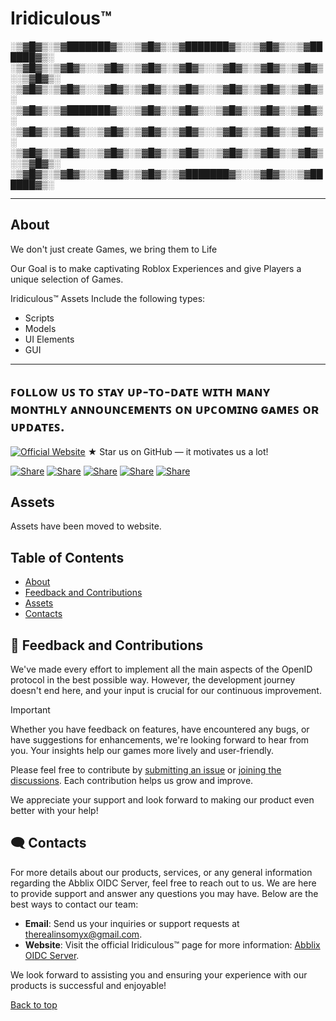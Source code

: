 # Iridiculous™

░▒▓█▓▒░▒▓███████▓▒░░▒▓█▓▒░▒▓███████▓▒░░▒▓█▓▒░░▒▓██████▓▒░  
░▒▓█▓▒░▒▓█▓▒░░▒▓█▓▒░▒▓█▓▒░▒▓█▓▒░░▒▓█▓▒░▒▓█▓▒░▒▓█▓▒░░▒▓█▓▒░ 
░▒▓█▓▒░▒▓█▓▒░░▒▓█▓▒░▒▓█▓▒░▒▓█▓▒░░▒▓█▓▒░▒▓█▓▒░▒▓█▓▒░        
░▒▓█▓▒░▒▓███████▓▒░░▒▓█▓▒░▒▓█▓▒░░▒▓█▓▒░▒▓█▓▒░▒▓█▓▒░        
░▒▓█▓▒░▒▓█▓▒░░▒▓█▓▒░▒▓█▓▒░▒▓█▓▒░░▒▓█▓▒░▒▓█▓▒░▒▓█▓▒░        
░▒▓█▓▒░▒▓█▓▒░░▒▓█▓▒░▒▓█▓▒░▒▓█▓▒░░▒▓█▓▒░▒▓█▓▒░▒▓█▓▒░░▒▓█▓▒░ 
░▒▓█▓▒░▒▓█▓▒░░▒▓█▓▒░▒▓█▓▒░▒▓███████▓▒░░▒▓█▓▒░░▒▓██████▓▒░  
                                                           
_______________________________________________
## About

We don't just create Games, we bring them to Life

Our Goal is to make captivating Roblox Experiences
and give Players a unique selection of Games.

Iridiculous™ Assets Include the following types:
- Scripts
- Models
- UI Elements
- GUI

---------------------------------------------------------------
ꜰᴏʟʟᴏᴡ ᴜꜱ ᴛᴏ ꜱᴛᴀʏ ᴜᴘ-ᴛᴏ-ᴅᴀᴛᴇ ᴡɪᴛʜ ᴍᴀɴʏ ᴍᴏɴᴛʜʟʏ
ᴀɴɴᴏᴜɴᴄᴇᴍᴇɴᴛꜱ ᴏɴ ᴜᴘᴄᴏᴍɪɴɢ ɢᴀᴍᴇꜱ ᴏʀ ᴜᴘᴅᴀᴛᴇꜱ.
---------------------------------------------------------------


<a name="top"></a>
[![Official Website](https://framerusercontent.com/images/LSxLBgii7eoaT8Q6Xydvk7c2RkQ.jpg)](https://iridic-dev.github.io/Iridic/)
★ Star us on GitHub — it motivates us a lot!

[![Share](https://img.shields.io/badge/share-000000?logo=x&logoColor=white)](https://x.com/intent/tweet?text=Check%20out%20this%20project%20on%20GitHub:%20https://github.com/Insomyx/Iridic/%20%23OpenIDConnect%20%23Security%20%23Authentication)
[![Share](https://img.shields.io/badge/share-1877F2?logo=facebook&logoColor=white)](https://www.facebook.com/sharer/sharer.php?u=https://github.com/Insomyx/Iridic/)
[![Share](https://img.shields.io/badge/share-0A66C2?logo=linkedin&logoColor=white)](https://www.linkedin.com/sharing/share-offsite/?url=https://github.com/Insomyx/Iridic/)
[![Share](https://img.shields.io/badge/share-FF4500?logo=reddit&logoColor=white)](https://www.reddit.com/submit?title=Check%20out%20this%20project%20on%20GitHub:%20https://github.com/Insomyx/Iridic/)
[![Share](https://img.shields.io/badge/share-0088CC?logo=telegram&logoColor=white)](https://t.me/share/url?url=https://github.com/Insomyx/Iridic/&text=Check%20out%20this%20project%20on%20GitHub)

## Assets
Assets have been moved to website.

## Table of Contents
- [About](#-about)
- [Feedback and Contributions](#-feedback-and-contributions)
- [Assets](#-assets)
- [Contacts](#%EF%B8%8F-contacts)


## 🤝 Feedback and Contributions

We've made every effort to implement all the main aspects of the OpenID protocol in the best possible way. However, the development journey doesn't end here, and your input is crucial for our continuous improvement.

> [!IMPORTANT]
> Whether you have feedback on features, have encountered any bugs, or have suggestions for enhancements, we're looking forward to hear from you. Your insights help our games more lively and user-friendly.

Please feel free to contribute by [submitting an issue](https://github.com/Insomyx/Iridic/issues) or [joining the discussions](https://github.com/orgs/Abblix/discussions). Each contribution helps us grow and improve.

We appreciate your support and look forward to making our product even better with your help!


## 🗨️ Contacts

For more details about our products, services, or any general information regarding the Abblix OIDC Server, feel free to reach out to us. We are here to provide support and answer any questions you may have. Below are the best ways to contact our team:

- **Email**: Send us your inquiries or support requests at [therealinsomyx@gmail.com](mailto:therealinsomyx@gmail.com).
- **Website**: Visit the official Iridiculous™ page for more information: [Abblix OIDC Server](https://www.abblix.com/abblix-oidc-server).

We look forward to assisting you and ensuring your experience with our products is successful and enjoyable!

[Back to top](#top)
